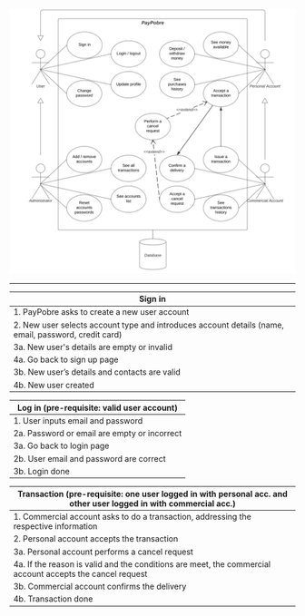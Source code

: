 ![image](uploads/11777a0975f0e53bbecc3d477c8a8ee7/image.png)

---

| Sign in |
|---------|
| 1. PayPobre asks to create a new user account |
| 2. New user selects account type and introduces account details (name, email, password, credit card) |
| 3a. New user's details are empty or invalid |
| 4a. Go back to sign up page |
| 3b. New user’s details and contacts are valid |
| 4b. New user created |

| Log in (pre-requisite: valid user account) |
|--------------------------------------------|
| 1. User inputs email and password |
| 2a. Password or email are empty or incorrect |
| 3a. Go back to login page |
| 2b. User email and password are correct |
| 3b. Login done |

| Transaction (pre-requisite: one user logged in with personal acc. and other user logged in with commercial acc.) |
|------------------------------------------------------------------------------------------------------------------|
| 1. Commercial account asks to do a transaction, addressing the respective information |
| 2. Personal account accepts the transaction |
| 3a. Personal account performs a cancel request |
| 4a. If the reason is valid and the conditions are meet, the commercial account accepts the cancel request |
| 3b. Commercial account confirms the delivery |
| 4b. Transaction done |

